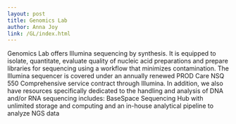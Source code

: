 ```yaml
---
layout: post
title: Genomics Lab
author: Anna Joy
link: /GL/index.html
---
```


Genomics Lab offers Illumina sequencing by synthesis. It is equipped to isolate, quantitate, evaluate quality of nucleic acid preparations and prepare libraries for sequencing using a workflow that minimizes contamination. The Illumina sequencer is covered under an annually renewed PROD Care NSQ 550 Comprehensive service contract through Illumina. In addition, we also have resources specifically dedicated to the handling and analysis of DNA and/or RNA sequencing includes: BaseSpace Sequencing Hub with unlimited storage and computing and an in-house analytical pipeline to analyze NGS data